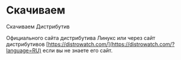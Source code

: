 # Скачиваем

Скачиваем Дистрибутив

Официального сайта дистрибутива Линукс или через сайт дистрибутивов [https://distrowatch.com/](https://distrowatch.com/?language=RU) если вы не знаете его сайт.
